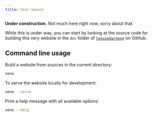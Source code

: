 ```yaml
---
title: User manual
---
```


<div class="callout">

<i class="fa fa-paint-roller fa-lg me-2" aria-hidden="true"></i>
**Under construction.**
Not much here right now, sorry about that.

While this is under way, you can start by looking at the source code for building
this very website in the `doc` folder of
[`leouieda/nene`](https://github.com/leouieda/nene) on GitHub.

</div>

## Command line usage

Build a website from sources in the current directory:

```bash
nene
```

To serve the website locally for development:

```bash
nene --serve
```

Print a help message with all available options:

```bash
nene --help
```

